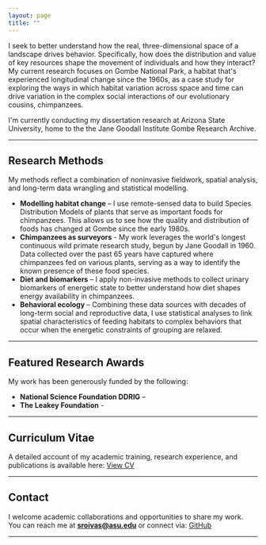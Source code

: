 ```yaml
---
layout: page
title: ""
---
```


I seek to better understand how the real, three-dimensional space of a landscape drives behavior. Specifically, how does the distribution and value of key resources shape the movement of individuals and how they interact? My current research focuses on Gombe National Park, a habitat that's experienced longitudinal change since the 1960s, as a case study for exploring the ways in which habitat variation across space and time can drive variation in the complex social interactions of our evolutionary cousins, chimpanzees.

I'm currently conducting my dissertation research at Arizona State University,  home to the the Jane Goodall Institute Gombe Research Archive.


---

## Research Methods
My methods reflect a combination of noninvasive fieldwork, spatial analysis, and long-term data wrangling and statistical modelling.
- **Modelling habitat change** – I use remote-sensed data to build Species Distribution Models of plants that serve as important foods for chimpanzees. This allows us to see how the quality and distribution of foods has changed at Gombe since the early 1980s.
- **Chimpanzees as surveyors** - My work leverages the world's longest continuous wild primate research study, begun by Jane Goodall in 1960. Data collected over the past 65 years have captured where chimpanzees fed on various plants, serving as a way to identify the known presence of these food species.
- **Diet and biomarkers** – I apply non-invasive methods to collect urinary biomarkers of energetic state to better understand how diet shapes energy availability in chimpanzees.
- **Behavioral ecology** – Combining these data sources with decades of long-term social and reproductive data, I use statistical analyses to link spatial characteristics of feeding habitats to complex behaviors that occur when the energetic constraints of grouping are relaxed. 


---

## Featured Research Awards
My work has been generously funded by the following:
- **National Science Foundation DDRIG** – 
- **The Leakey Foundation** - 


---

## Curriculum Vitae
A detailed account of my academic training, research experience, and publications is available here:  [View CV](/cv)  

---

## Contact
I welcome academic collaborations and opportunities to share my work.  
You can reach me at   **sroivas@asu.edu**  or connect via:  [GitHub](https://github.com/shannonroivas)

---

